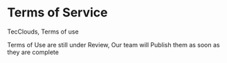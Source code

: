 # Terms of Service

TecClouds, Terms of use

<p>Terms of Use are still under Review, Our team will Publish them as soon as they are complete</p>
